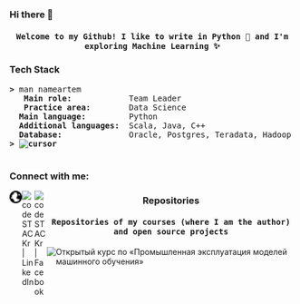 ### Hi there 👋

<h4 align="center"><samp> Welcome to my Github! I like to write in Python 🐍 and I'm exploring Machine Learning ✨ </samp></h4>


### Tech Stack

<pre>
<b>></b> man nameartem
  <b> Main role:           </b> Team Leader
  <b> Practice area:       </b> Data Science
  <b>Main language:        </b> Python
  <b>Additional languages: </b> Scala, Java, C++
  <b>Database:             </b> Oracle, Postgres, Teradata, Hadoop
<b>> <img align="top" src="https://user-images.githubusercontent.com/2514771/93036534-5fbd6480-f5fd-11ea-8a13-58ef04796c17.gif" alt="cursor" width="10" height="18" /></b>

</pre>

### Connect with me:

<img align="left" alt="codeSTACKr.com" width="22px" src="https://raw.githubusercontent.com/iconic/open-iconic/master/svg/globe.svg" />
<img align="left" alt="codeSTACKr | LinkedIn" width="22px" src="https://cdn.jsdelivr.net/npm/simple-icons@v3/icons/linkedin.svg" />
<img align="left" alt="codeSTACKr | Facebook" width="22px" src="https://cdn.jsdelivr.net/npm/simple-icons@v3/icons/facebook.svg" />


<!--START_SECTION:waka-->
<!--END_SECTION:waka-->

</pre>

<h3 align="center">Repositories</h2>

<h4 align="center"><samp> Repositories of my courses (where I am the author) and open source projects </samp></h4>

<p width="100%" align="center">
<a align="left" href="https://github.com/NameArtem/deployml_course" title="Deploy ML">
<img align="left" height="115" src="https://github-readme-stats.vercel.app/api/pin/?username=nameartem&repo=deployml_course&theme=gotham"></a>

<p align="left" > Oткрытый курс по «Промышленная эксплуатация моделей машинного обучения»
</p>
</p>
<br>
<br>






<!--
**NameArtem/nameartem** is a ✨ _special_ ✨ repository because its `README.md` (this file) appears on your GitHub profile.

Here are some ideas to get you started:

- 🔭 I’m currently working on ...
- 🌱 I’m currently learning ...
- 👯 I’m looking to collaborate on ...
- 🤔 I’m looking for help with ...
- 💬 Ask me about ...
- 📫 How to reach me: ...
- 😄 Pronouns: ...
- ⚡ Fun fact: ...
-->
